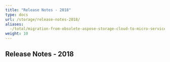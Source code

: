 ```yaml
---
title: "Release Notes - 2018"
type: docs
url: /storage/release-notes-2018/
aliases:
  -/total/migration-from-obsolete-aspose-storage-cloud-to-micro-service-based-cloud-storage/
weight: 10
---
```


## Release Notes - 2018
